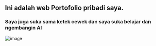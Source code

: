 ## Ini adalah web Portofolio pribadi saya.

### Saya juga suka sama ketek cewek dan saya suka belajar dan ngembangin AI

![image](https://kokodocs.netlify.app/img/Ketiak%20Seia%20sexy.jpg)
